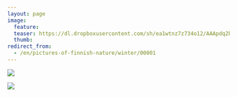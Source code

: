 ```yaml
---
layout: page
image:
  feature:
  teaser: https://dl.dropboxusercontent.com/sh/ea1wtnz7z734o12/AAApdq2b2fL7noSRHbEWC1XJa/luontokuvat/syksy/IMG_1145-245px.jpg
  thumb:
redirect_from:
  - /en/pictures-of-finnish-nature/winter/00001
---
```


[![](https://dl.dropboxusercontent.com/sh/ea1wtnz7z734o12/AACxxNpYxuiQOb_ZLcSpN49qa/luontokuvat/syksy/IMG_1145-800px.jpg)](https://dl.dropboxusercontent.com/sh/ea1wtnz7z734o12/AACbX_gPRt_A1pt8S0zPsy1ba/luontokuvat/syksy/IMG_1145.jpg)

[![](https://dl.dropboxusercontent.com/sh/ea1wtnz7z734o12/AABSv3ONC3DPTATROItFP8GLa/luontokuvat/syksy/IMG_1147-800px.jpg)](https://dl.dropboxusercontent.com/sh/ea1wtnz7z734o12/AACyrVsKM5Kfw9o0o6rO_2hUa/luontokuvat/syksy/IMG_1147.jpg)
